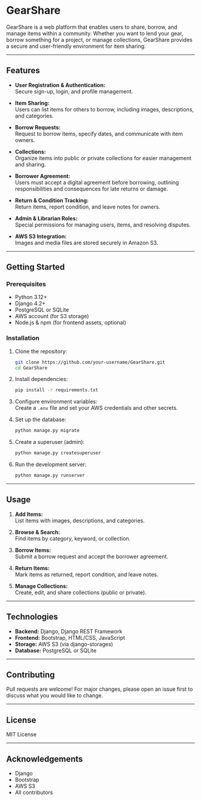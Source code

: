 # GearShare

GearShare is a web platform that enables users to share, borrow, and manage items within a community. Whether you want to lend your gear, borrow something for a project, or manage collections, GearShare provides a secure and user-friendly environment for item sharing.

---

## Features

- **User Registration & Authentication:**  
  Secure sign-up, login, and profile management.

- **Item Sharing:**  
  Users can list items for others to borrow, including images, descriptions, and categories.

- **Borrow Requests:**  
  Request to borrow items, specify dates, and communicate with item owners.

- **Collections:**  
  Organize items into public or private collections for easier management and sharing.

- **Borrower Agreement:**  
  Users must accept a digital agreement before borrowing, outlining responsibilities and consequences for late returns or damage.

- **Return & Condition Tracking:**  
  Return items, report condition, and leave notes for owners.

- **Admin & Librarian Roles:**  
  Special permissions for managing users, items, and resolving disputes.

- **AWS S3 Integration:**  
  Images and media files are stored securely in Amazon S3.

---

## Getting Started

### Prerequisites

- Python 3.12+
- Django 4.2+
- PostgreSQL or SQLite
- AWS account (for S3 storage)
- Node.js & npm (for frontend assets, optional)

### Installation

1. Clone the repository:
   ```bash
   git clone https://github.com/your-username/GearShare.git
   cd GearShare
   ```

2. Install dependencies:
   ```bash
   pip install -r requirements.txt
   ```

3. Configure environment variables:  
   Create a `.env` file and set your AWS credentials and other secrets.

4. Set up the database:
   ```bash
   python manage.py migrate
   ```

5. Create a superuser (admin):
   ```bash
   python manage.py createsuperuser
   ```

6. Run the development server:
   ```bash
   python manage.py runserver
   ```

---

## Usage

1. **Add Items:**  
   List items with images, descriptions, and categories.

2. **Browse & Search:**  
   Find items by category, keyword, or collection.

3. **Borrow Items:**  
   Submit a borrow request and accept the borrower agreement.

4. **Return Items:**  
   Mark items as returned, report condition, and leave notes.

5. **Manage Collections:**  
   Create, edit, and share collections (public or private).

---

## Technologies

- **Backend:** Django, Django REST Framework  
- **Frontend:** Bootstrap, HTML/CSS, JavaScript  
- **Storage:** AWS S3 (via django-storages)  
- **Database:** PostgreSQL or SQLite

---

## Contributing

Pull requests are welcome! For major changes, please open an issue first to discuss what you would like to change.

---

## License

MIT License

---

## Acknowledgements

- Django  
- Bootstrap  
- AWS S3  
- All contributors
